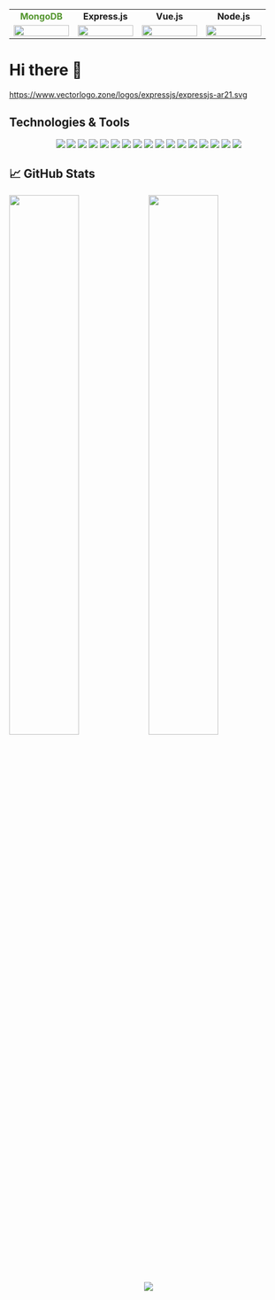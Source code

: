 
<table width="100%" align="center">
    <tbody>
        <tr valign="top">
            <td width="100px" align="center">
                <span><strong style="color: #51942b">MongoDB</strong></span><br>
            </td>
            <td width="100px" align="center">
                <span><strong>Express.js</strong></span><br>
            </td>
            <td width="100px" align="center">
                <span><strong>Vue.js</strong></span><br>
            </td>
            <td width="100px" align="center">
                <span><strong>Node.js</strong></span><br>
            </td>
        </tr>
        <tr valign="top">
            <td width="100px" align="center">
                <img height="100%" src="https://cdn.jsdelivr.net/gh/devicons/devicon/icons/mongodb/mongodb-original-wordmark.svg">
            </td>
            <td width="100px" align="center">
                <img height="100%" src="https://cdn.jsdelivr.net/gh/devicons/devicon/icons/express/express-original-wordmark.svg">
            </td>
            <td width="100px" align="center">
                <img height="100%" src="https://cdn.jsdelivr.net/gh/devicons/devicon/icons/vuejs/vuejs-original-wordmark.svg">
            </td>
            <td width="100px" align="center">
                <img height="100%" src="https://cdn.jsdelivr.net/gh/devicons/devicon/icons/nodejs/nodejs-original.svg">
            </td>
        </tr>
    </tbody>
</table>

# Hi there 👋
https://www.vectorlogo.zone/logos/expressjs/expressjs-ar21.svg
## Technologies & Tools
<div align="center">
<img src="https://img.shields.io/badge/-VueJs-4FC08D?logo=vue.js&logoColor=white&style=plastic"/>
<img src="https://img.shields.io/badge/-NodeJs-4FC08D?logo=node.js&logoColor=white&style=plastic"/>
<img src="https://img.shields.io/badge/-ExpressJs-000000?logo=Express&logoColor=white&style=plastic"/>
<img src="https://img.shields.io/badge/-MongoDB-47A248?logo=MongoDB&logoColor=white&style=plastic"/>
<img src="https://img.shields.io/badge/-JavaScript-F7DF1E?logo=JavaScript&logoColor=white&style=plastic"/>
<img src="https://img.shields.io/badge/-jQuery-0769AD?logo=jQuery&logoColor=white&style=plastic"/>
<img src="https://img.shields.io/badge/-Sass-CC6699?logo=Sass&logoColor=white&style=plastic"/>
<img src="https://img.shields.io/badge/-Socket.io-010101?logo=Socket.io&logoColor=white&style=plastic"/>
<img src="https://img.shields.io/badge/-Git-F05032?logo=Git&logoColor=white&style=plastic"/>
<img src="https://img.shields.io/badge/-CSS3-1572B6?logo=CSS3&logoColor=white&style=plastic"/>
<img src="https://img.shields.io/badge/-PHP-777BB4?logo=PHP&logoColor=white&style=plastic"/>
<img src="https://img.shields.io/badge/-MySQL-4479A1?logo=MySQL&logoColor=white&style=plastic"/>
<img src="https://img.shields.io/badge/-Firebase-FFCA28?logo=Firebase&logoColor=white&style=plastic"/>
<img src="https://img.shields.io/badge/-Bootstrap-7952B3?logo=Bootstrap&logoColor=white&style=plastic"/>
<img src="https://img.shields.io/badge/-Bulma-00D1B2?logo=Bulma&logoColor=white&style=plastic"/>
<img src="https://img.shields.io/badge/-npm-CB3837?logo=npm&logoColor=white&style=plastic"/>
<img src="https://img.shields.io/badge/-Handlebars.js-000000?logo=Handlebars.js&logoColor=white&style=plastic"/>
</div>

## 📈 GitHub Stats

<img width="50%" src="https://github-readme-streak-stats.herokuapp.com/?user=GregorisB&theme=dark"/><img width="50%" src="https://github-readme-stats.vercel.app/api?username=GregorisB&show_icons=true&theme=dark"/>

<div width="100%" align="center"><img src="https://github-readme-stats.vercel.app/api/top-langs?username=GregorisB&layout=compact&theme=dark"/></div>


<!--
**GregorisB/GregorisB** is a ✨ _special_ ✨ repository because its `README.md` (this file) appears on your GitHub profile.

Here are some ideas to get you started:

- 🔭 I’m currently working on ...
- 🌱 I’m currently learning ...
- 👯 I’m looking to collaborate on ...
- 🤔 I’m looking for help with ...
- 💬 Ask me about ...
- 📫 How to reach me: ...
- 😄 Pronouns: ...
- ⚡ Fun fact: ...
-->
